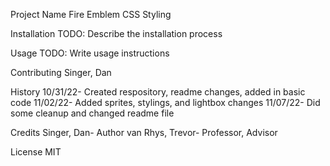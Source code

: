 Project Name
Fire Emblem CSS Styling

Installation
TODO: Describe the installation process

Usage
TODO: Write usage instructions

Contributing
Singer, Dan

History
10/31/22- Created respository, readme changes, added in basic code
11/02/22- Added sprites, stylings, and lightbox changes
11/07/22- Did some cleanup and changed readme file

Credits
Singer, Dan- Author
van Rhys, Trevor- Professor, Advisor

License
MIT